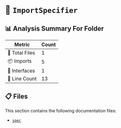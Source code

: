 # 📁 `ImportSpecifier`

## 📊 Analysis Summary For Folder

| Metric | Count |
|--------|-------|
| 📁 Total Files | 1 |
| 📦 Imports | 5 |
| 📐 Interfaces | 1 |
| 🔢 Line Count | 13 |


## 📋 Files

This section contains the following documentation files:

- [`spec`](./spec.md)